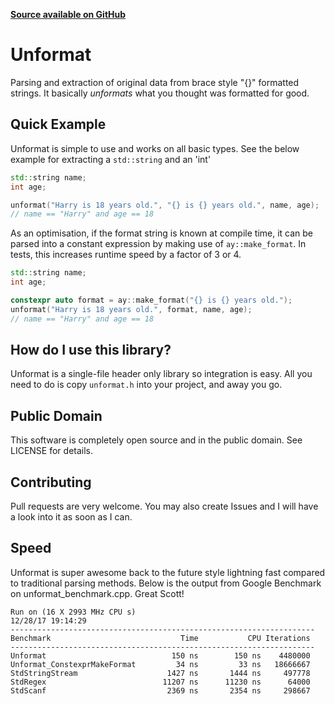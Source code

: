**[Source available on GitHub](https://github.com/adamyaxley/Unformat)**

# Unformat
Parsing and extraction of original data from brace style "{}" formatted strings. It basically _unformats_ what you thought was formatted for good.

## Quick Example
Unformat is simple to use and works on all basic types. See the below example for extracting a `std::string` and an 'int'
```c++
std::string name;
int age;

unformat("Harry is 18 years old.", "{} is {} years old.", name, age);
// name == "Harry" and age == 18
```
As an optimisation, if the format string is known at compile time, it can be parsed into a constant expression by making use of `ay::make_format`. In tests, this increases runtime speed by a factor of 3 or 4.
```c++
std::string name;
int age;

constexpr auto format = ay::make_format("{} is {} years old.");
unformat("Harry is 18 years old.", format, name, age);
// name == "Harry" and age == 18
```

## How do I use this library?
Unformat is a single-file header only library so integration is easy. All you need to do is copy `unformat.h` into your project, and away you go.

## Public Domain
This software is completely open source and in the public domain. See LICENSE for details.

## Contributing
Pull requests are very welcome. You may also create Issues and I will have a look into it as soon as I can.

## Speed
Unformat is super awesome back to the future style lightning fast compared to traditional parsing methods. Below is the output from Google Benchmark on unformat_benchmark.cpp. Great Scott!
```
Run on (16 X 2993 MHz CPU s)
12/28/17 19:14:29
--------------------------------------------------------------------
Benchmark                             Time           CPU Iterations
--------------------------------------------------------------------
Unformat                            150 ns        150 ns    4480000
Unformat_ConstexprMakeFormat         34 ns         33 ns   18666667
StdStringStream                    1427 ns       1444 ns     497778
StdRegex                          11207 ns      11230 ns      64000
StdScanf                           2369 ns       2354 ns     298667
```
